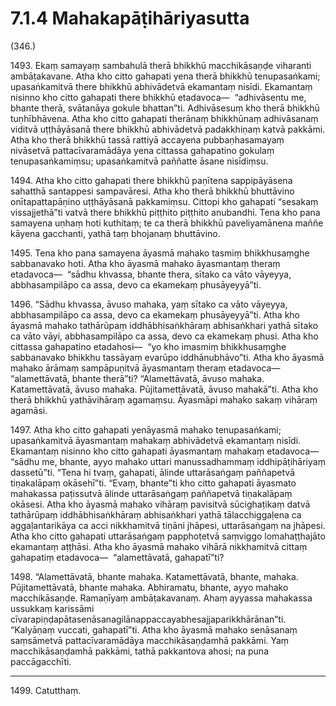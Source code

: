 

# 7.1.4 Mahakapāṭihāriyasutta




(346.)

1493\. Ekaṃ samayaṃ sambahulā therā bhikkhū macchikāsaṇḍe viharanti ambāṭakavane. Atha kho citto gahapati yena therā bhikkhū tenupasaṅkami; upasaṅkamitvā there bhikkhū abhivādetvā ekamantaṃ nisīdi. Ekamantaṃ nisinno kho citto gahapati there bhikkhū etadavoca—  “adhivāsentu me, bhante therā, svātanāya gokule bhattan”ti. Adhivāsesuṃ kho therā bhikkhū tuṇhībhāvena. Atha kho citto gahapati therānaṃ bhikkhūnaṃ adhivāsanaṃ viditvā uṭṭhāyāsanā there bhikkhū abhivādetvā padakkhiṇaṃ katvā pakkāmi. Atha kho therā bhikkhū tassā rattiyā accayena pubbaṇhasamayaṃ nivāsetvā pattacīvaramādāya yena cittassa gahapatino gokulaṃ tenupasaṅkamiṃsu; upasaṅkamitvā paññatte āsane nisīdiṃsu.

1494\. Atha kho citto gahapati there bhikkhū paṇītena sappipāyāsena sahatthā santappesi sampavāresi. Atha kho therā bhikkhū bhuttāvino onītapattapāṇino uṭṭhāyāsanā pakkamiṃsu. Cittopi kho gahapati “sesakaṃ vissajjethā”ti vatvā there bhikkhū piṭṭhito piṭṭhito anubandhi. Tena kho pana samayena uṇhaṃ hoti kuthitaṃ; te ca therā bhikkhū paveliyamānena maññe kāyena gacchanti, yathā taṃ bhojanaṃ bhuttāvino.

1495\. Tena kho pana samayena āyasmā mahako tasmiṃ bhikkhusaṃghe sabbanavako hoti. Atha kho āyasmā mahako āyasmantaṃ theraṃ etadavoca—  “sādhu khvassa, bhante thera, sītako ca vāto vāyeyya, abbhasampilāpo ca assa, devo ca ekamekaṃ phusāyeyyā”ti.

1496\. “Sādhu khvassa, āvuso mahaka, yaṃ sītako ca vāto vāyeyya, abbhasampilāpo ca assa, devo ca ekamekaṃ phusāyeyyā”ti. Atha kho āyasmā mahako tathārūpaṃ iddhābhisaṅkhāraṃ abhisaṅkhari yathā sītako ca vāto vāyi, abbhasampilāpo ca assa, devo ca ekamekaṃ phusi. Atha kho cittassa gahapatino etadahosi—  “yo kho imasmiṃ bhikkhusaṃghe sabbanavako bhikkhu tassāyaṃ evarūpo iddhānubhāvo”ti. Atha kho āyasmā mahako ārāmaṃ sampāpuṇitvā āyasmantaṃ theraṃ etadavoca—  “alamettāvatā, bhante therā”ti? “Alamettāvatā, āvuso mahaka. Katamettāvatā, āvuso mahaka. Pūjitamettāvatā, āvuso mahakā”ti. Atha kho therā bhikkhū yathāvihāraṃ agamaṃsu. Āyasmāpi mahako sakaṃ vihāraṃ agamāsi.

1497\. Atha kho citto gahapati yenāyasmā mahako tenupasaṅkami; upasaṅkamitvā āyasmantaṃ mahakaṃ abhivādetvā ekamantaṃ nisīdi. Ekamantaṃ nisinno kho citto gahapati āyasmantaṃ mahakaṃ etadavoca—  “sādhu me, bhante, ayyo mahako uttari manussadhammaṃ iddhipāṭihāriyaṃ dassetū”ti. “Tena hi tvaṃ, gahapati, ālinde uttarāsaṅgaṃ paññapetvā tiṇakalāpaṃ okāsehī”ti. “Evaṃ, bhante”ti kho citto gahapati āyasmato mahakassa paṭissutvā ālinde uttarāsaṅgaṃ paññapetvā tiṇakalāpaṃ okāsesi. Atha kho āyasmā mahako vihāraṃ pavisitvā sūcighaṭikaṃ datvā tathārūpaṃ iddhābhisaṅkhāraṃ abhisaṅkhari yathā tālacchiggaḷena ca aggaḷantarikāya ca acci nikkhamitvā tiṇāni jhāpesi, uttarāsaṅgaṃ na jhāpesi. Atha kho citto gahapati uttarāsaṅgaṃ papphoṭetvā saṃviggo lomahaṭṭhajāto ekamantaṃ aṭṭhāsi. Atha kho āyasmā mahako vihārā nikkhamitvā cittaṃ gahapatiṃ etadavoca—  “alamettāvatā, gahapatī”ti?

1498\. “Alamettāvatā, bhante mahaka. Katamettāvatā, bhante, mahaka. Pūjitamettāvatā, bhante mahaka. Abhiramatu, bhante, ayyo mahako macchikāsaṇḍe. Ramaṇīyaṃ ambāṭakavanaṃ. Ahaṃ ayyassa mahakassa ussukkaṃ karissāmi cīvarapiṇḍapātasenāsanagilānappaccayabhesajjaparikkhārānan”ti. “Kalyāṇaṃ vuccati, gahapatī”ti. Atha kho āyasmā mahako senāsanaṃ saṃsāmetvā pattacīvaramādāya macchikāsaṇḍamhā pakkāmi. Yaṃ macchikāsaṇḍamhā pakkāmi, tathā pakkantova ahosi; na puna paccāgacchīti.

---

1499\. Catutthaṃ.





